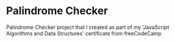 # Palindrome Checker
 Palindrome Checker project that I created as part of my 'JavaScript Algorithms and Data Structures' certificate from freeCodeCamp
